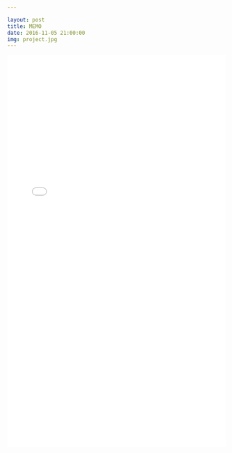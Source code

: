 ```yaml
---

layout: post
title: MEMO
date: 2016-11-05 21:00:00
img: project.jpg
---
```


<iframe width="100%" height="900" src="/project/memo/index.html" frameborder="0" allowfullscreen></iframe>
